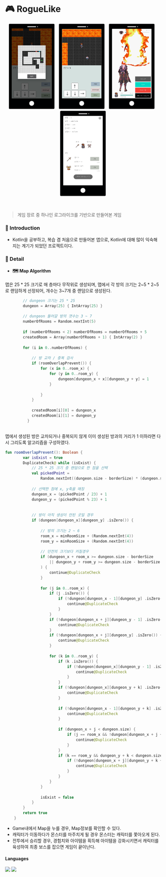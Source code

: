 # 🎮  RogueLike
<p align="center">
  <img src="./img/2.png"  width="150"> &nbsp;
  <img src="./img/3.png"  width="150"> &nbsp;
  <img src="./img/4.png"  width="150"> &nbsp;
  <img src="./img/6.png"  width="150">
</p>
<br>

> 게임 장르 중 하나인 로그라이크를 기반으로 만들어본 게임

### 💭 Introduction
- Kotlin을 공부하고, 복습 겸 처음으로 만들어본 앱으로, Kotlin에 대해 많이 익숙해지는 계기가 되었던 프로젝트이다.
  
### 📖 Detail

- #### 🗺️ Map Algorithm
 맵은 25 * 25 크기로 매 층마다 무작위로 생성되며, 맵에서 각 방의 크기는 2~5 * 2~5로 랜덤하게 선정되어, 개수는 3~7개 중 랜덤으로 생성된다.
```Kotlin
        // dungeon 크기는 25 * 25
        dungeon = Array(25) { IntArray(25) }

        // dungeon 들어갈 방의 갯수는 3 ~ 7
        numberOfRooms = Random.nextInt(5)

        if (numberOfRooms < 2) numberOfRooms = numberOfRooms + 5
        createdRoom = Array(numberOfRooms + 1) { IntArray(2) }

        for (i in 0..numberOfRooms) {

            // 방 교차 / 중복 검사
            if (roomOverlapPrevent()) {
                for (x in 0..room_x) {
                    for (y in 0..room_y) {
                        dungeon[dungeon_x + x][dungeon_y + y] = 1
                    }

                }
            }

            createdRoom[i][0] = dungeon_x
            createdRoom[i][1] = dungeon_y
          }
```
<br>
맵에서 생성된 방은 교차되거나 중복되지 않게 이미 생성된 방과의 거리가 1 이하라면 다시 그리도록 알고리즘을 구성하였다.

``` Kotlin
fun roomOverlapPrevent(): Boolean {
        var isExist = true
        DuplicateCheck@ while (isExist) {
            // 25 * 25 크기 중 랜덤으로 한 점을 선택
            val pickedPoint =
                Random.nextInt((dungeon.size - borderSize) * (dungeon.size - borderSize))

            // 선택한 점에 x, y축을 매칭
            dungeon_x = (pickedPoint / 23) + 1
            dungeon_y = (pickedPoint % 23) + 1


            // 방이 아직 생성이 안된 곳일 경우
            if (dungeon[dungeon_x][dungeon_y] .isZero()) {

                // 방의 크기는 2 ~ 6
                room_x = minRoomSize + (Random.nextInt(4))
                room_y = minRoomSize + (Random.nextInt(4))

                // 던전의 크기보다 커질경우
                if (dungeon_x + room_x >= dungeon.size - borderSize
                    || dungeon_y + room_y >= dungeon.size - borderSize
                ) {
                    continue@DuplicateCheck
                }

                for (j in 0..room_x) {
                    if (j .isZero()) {
                        if (!dungeon[dungeon_x - 1][dungeon_y] .isZero()) {
                            continue@DuplicateCheck
                        }
                    }
                    if (!dungeon[dungeon_x + j][dungeon_y - 1] .isZero()) {
                        continue@DuplicateCheck
                    }
                    if (!dungeon[dungeon_x + j][dungeon_y] .isZero()) {
                        continue@DuplicateCheck
                    }

                    for (k in 0..room_y) {
                        if (k .isZero()) {
                            if (!dungeon[dungeon_x][dungeon_y - 1] .isZero()) {
                                continue@DuplicateCheck
                            }
                        }
                        if (!dungeon[dungeon_x][dungeon_y + k] .isZero()) {
                            continue@DuplicateCheck
                        }

                        if (!dungeon[dungeon_x - 1][dungeon_y + k] .isZero()) {
                            continue@DuplicateCheck
                        }

                        if (dungeon_x + j < dungeon.size) {
                            if (j == room_x && !dungeon[dungeon_x + j + 1][dungeon_y + k].isZero()) {
                                continue@DuplicateCheck
                            }
                        }
                        if (k == room_y && dungeon_y + k < dungeon.size) {
                            if (!dungeon[dungeon_x + j][dungeon_y + k + 1] .isZero()) {
                                continue@DuplicateCheck
                            }
                        }
                    }
                }

                isExist = false
            }
        }
        return true
    }
```

- Game내에서 Map을 누를 경우, Map정보를 확인할 수 있다.
- 캐릭터가 이동하다가 몬스터를 마주치게 될 경우 몬스터는 캐릭터를 쫓아오게 된다.
- 전투에서 승리할 경우, 경험치와 아이템을 획득해 아이템을 강화시키면서 캐릭터를 육성하여 최종 보스를 잡으면 게임이 끝이난다.


#### Languages
<p>
  <img src="https://img.shields.io/badge/Android-3DDC84?style=flat-square&logo=Android&logoColor=white"/>
  <img src="https://img.shields.io/badge/Kotlin-0095D5?style=flat-square&logo=Kotlin&logoColor=white"/>
</p>
